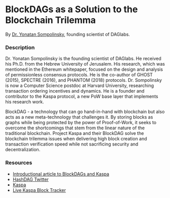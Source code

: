 # BlockDAGs as a Solution to the Blockchain Trilemma

By [Dr. Yonatan Sompolinsky](yonatan.sompolinsky@gmail.com), founding scientist of DAGlabs. 

### Description

Dr. Yonatan Sompolinsky is the founding scientist of DAGlabs. He received his Ph.D. from the Hebrew University of Jerusalem. His research, which was mentioned in the Ethereum whitepaper, focused on the design and analysis of permissionless consensus protocols. He is the co-author of GHOST (2015), SPECTRE (2016), and PHANTOM (2018) protocols. Dr. Sompolinsky is now a Computer Science postdoc at Harvard University, researching transaction ordering incentives and dynamics. He is a founder and contributor to the Kaspa protocol, a new PoW base layer that implements his research work.

BlockDAG - a technology that can go hand-in-hand with blockchain but also acts as a new meta-technology that challenges it. By storing blocks as graphs while being protected by the power of Proof-of-Work, it seeks to overcome the shortcomings that stem from the linear nature of the traditional blockchain. Project Kaspa and their BlockDAG solve the blockchain trilemma issues when delivering high block creation and transaction verification speed while not sacrificing security and decentralization.


### Resources

- [Introductional article to BlockDAGs and Kaspa](https://hackernoon.com/the-power-of-kaspa-blockdags-go-beyond-the-blockchain)
- [HashDAG Twitter](https://twitter.com/hashdag)
- [Kaspa](https://kaspa.org/)
- [Live Kaspa Block Tracker](https://kgi.kaspad.net/)


